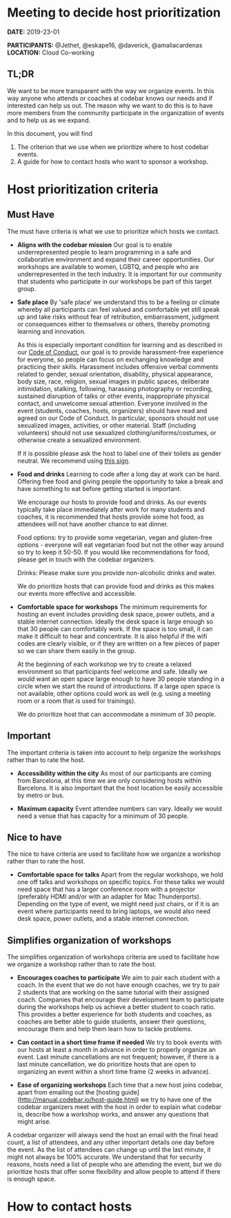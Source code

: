 # Meeting to decide host prioritization

**DATE:** 2019-23-01

**PARTICIPANTS:** @Jethet, @eskape16, @daverick, @amaliacardenas
**LOCATION:** Cloud Co-working

## TL;DR
We want to be more transparent with the way we organize events. In this way anyone who attends or coaches at codebar knows our needs and if interested can help us out. The reason why we want to do this is to have more members from the community participate in the organization of events and to help us as we expand.

In this document, you will find
1. The criterion that we use when we prioritize where to host codebar events.
2. A guide for how to contact hosts who want to sponsor a workshop.

# Host prioritization criteria

## Must Have
The must have criteria is what we use to prioritize which hosts we contact.

* **Aligns with the codebar mission** Our goal is to enable underrepresented people to learn programming in a safe and collaborative environment and expand their career opportunities. Our workshops are available to women, LGBTQ, and people who are underrepresented in the tech industry. It is important for our community that students who participate in our workshops be part of this target group.

* **Safe place** By 'safe place’ we understand this to be a feeling or climate whereby all participants can feel valued and comfortable yet still speak up and take risks without fear of retribution, embarrassment, judgment or consequences either to themselves or others, thereby promoting learning and innovation.

  As this is especially important condition for learning and as described in our [Code of Conduct](https://codebar.io/code-of-conduct), our goal is to provide harassment-free experience for everyone, so people can focus on exchanging knowledge and practicing their skills. Harassment includes offensive verbal comments related to gender, sexual orientation, disability, physical appearance, body size, race, religion, sexual images in public spaces, deliberate intimidation, stalking, following, harassing photography or recording, sustained disruption of talks or other events, inappropriate physical contact, and unwelcome sexual attention. Everyone involved in the event (students, coaches, hosts, organizers) should have read and agreed on our Code of Conduct. In particular, sponsors should not use sexualized images, activities, or other material. Staff (including volunteers) should not use sexualized clothing/uniforms/costumes, or otherwise create a sexualized environment.

   If it is possible please ask the host to label one of their toilets as gender neutral. We recommend using [this sign](https://www.uua.org/sites/live-new.uua.org/files/documents/lgbtq/gender_neutral_bathroom_11x17.pdf).

* **Food and drinks**
Learning to code after a long day at work can be hard. Offering free food and giving people the opportunity to take a break and have something to eat before getting started is important.

  We encourage our hosts to provide food and drinks. As our events typically take place immediately after work for many students and coaches, it is recommended that hosts provide some hot food, as attendees will not have another chance to eat dinner.

  Food options: try to provide some vegetarian, vegan and gluten-free options - everyone will eat vegetarian food but not the other way around so try to keep it 50-50. If you would like recommendations for food, please get in touch with the codebar organizers.

  Drinks: Please make sure you provide non-alcoholic drinks and water.

  We do prioritize hosts that can provide food and drinks as this makes our events more effective and accessible.

* **Comfortable space for workshops**
The minimum requirements for hosting an event includes providing desk space, power outlets, and a stable internet connection. Ideally the desk space is large enough so that 30 people can comfortably work. If the space is too small, it can make it difficult to hear and concentrate. It is also helpful if the wifi codes are clearly visible, or if they are written on a few pieces of paper so we can share them easily in the group.

  At the beginning of each workshop we try to create a relaxed environment so that participants feel welcome and safe. Ideally we would want an open space large enough to have 30 people standing in a circle when we start the round of introductions. If a large open space is not available, other options could work as well (e.g. using a meeting room or a room that is used for trainings).

  We do prioritize host that can accommodate a minimum of 30 people.


## Important
The important criteria is taken into account to help organize the workshops rather than to rate the host.

* **Accessibility within the city**
As most of our participants are coming from Barcelona, at this time we are only considering hosts within Barcelona. It is also important that the host location be easily accessible by metro or bus.

* **Maximum capacity**
Event attendee numbers can vary. Ideally we would need a venue that has capacity for a minimum of 30 people.

## Nice to have
The nice to have criteria are used to facilitate how we organize a workshop rather than to rate the host.
* **Comfortable space for talks**
Apart from the regular workshops, we hold one off talks and workshops on specific topics. For these talks we would need space that has a larger conference room with a projector (preferably HDMI and/or with an adapter for Mac Thunderports). Depending on the type of event, we might need just chairs, or if it is an event where participants need to bring laptops, we would also need desk space, power outlets, and a stable internet connection.

## Simplifies organization of workshops
The simplifies organization of workshops criteria are used to facilitate how we organize a workshop rather than to rate the host.
* **Encourages coaches to participate**
We aim to pair each student with a coach. In the event that we do not have enough coaches, we try to pair 2 students that are working on the same tutorial with their assigned coach. Companies that encourage their development team to participate during the workshops help us achieve a better student to coach ratio. This provides a better experience for both students and coaches, as  coaches are better able to guide students, answer their questions, encourage them and help them learn how to tackle problems.

* **Can contact in a short time frame if needed**
We try to book events with our hosts at least a month in advance in order to properly organize an event. Last minute cancellations are not frequent; however, if there is a last minute cancellation, we do prioritize hosts that are open to organizing an event within a short time frame (2 weeks in advance).    

* **Ease of organizing workshops**
Each time that a new host joins codebar, apart from emailing out the [hosting guide] (http://manual.codebar.io/host-guide.html) we try to have one of the codebar organizers meet with the host in order to explain what codebar is, describe how a workshop works, and answer any questions that might arise.

 A codebar organizer will always send the host an email with the final head count, a list of attendees, and any other important details one day before the event. As the list of attendees can change up until the last minute, it might not always be 100% accurate. We understand that for security reasons, hosts need a list of people who are attending the event, but we do prioritize hosts that offer some flexibility and allow people to attend if there is enough space.  


# How to contact hosts

